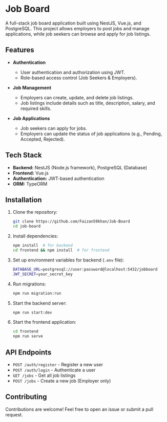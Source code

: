 # Job Board

A full-stack job board application built using NestJS, Vue.js, and PostgreSQL. This project allows employers to post jobs and manage applications, while job seekers can browse and apply for job listings.

## Features

- **Authentication**
  - User authentication and authorization using JWT.
  - Role-based access control (Job Seekers & Employers).

- **Job Management**
  - Employers can create, update, and delete job listings.
  - Job listings include details such as title, description, salary, and required skills.

- **Job Applications**
  - Job seekers can apply for jobs.
  - Employers can update the status of job applications (e.g., Pending, Accepted, Rejected).

## Tech Stack

- **Backend:** NestJS (Node.js framework), PostgreSQL (Database)
- **Frontend:** Vue.js
- **Authentication:** JWT-based authentication
- **ORM:** TypeORM

## Installation

1. Clone the repository:
   ```sh
   git clone https://github.com/Faizan59khan/Job-Board
   cd job-board
   ```

2. Install dependencies:
   ```sh
   npm install  # for backend
   cd frontend && npm install  # for frontend
   ```

3. Set up environment variables for backend (`.env` file):
   ```sh
   DATABASE_URL=postgresql://user:password@localhost:5432/jobboard
   JWT_SECRET=your_secret_key
   ```

4. Run migrations:
   ```sh
   npm run migration:run
   ```

5. Start the backend server:
   ```sh
   npm run start:dev
   ```

6. Start the frontend application:
   ```sh
   cd frontend
   npm run serve
   ```

## API Endpoints

- `POST /auth/register` - Register a new user
- `POST /auth/login` - Authenticate a user
- `GET /jobs` - Get all job listings
- `POST /jobs` - Create a new job (Employer only)


## Contributing

Contributions are welcome! Feel free to open an issue or submit a pull request.


